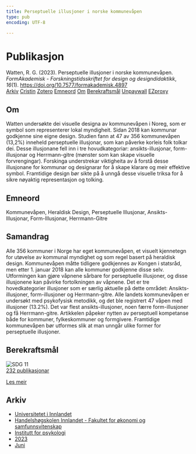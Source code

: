 ```yaml
---
title: Perseptuelle illusjoner i norske kommunevåpen
type: pub
encoding: UTF-8

---
```

<h1>Publikasjon</h1>
<article id="csl-bib-container-J7SZRC7L" class="csl-bib-container">
  <div class="csl-bib-body"> <div class="csl-entry">Watten, R. G. (2023). Perseptuelle illusjoner i norske kommunevåpen. <i>FormAkademisk - Forskningstidsskriftet for design og designdidaktikk</i>, <i>16</i>(1). <a href="https://doi.org/10.7577/formakademisk.4897">https://doi.org/10.7577/formakademisk.4897</a></div> </div>
  <div class="csl-bib-buttons">
    <a href="#taxonomy-article-J7SZRC7L" alt="archive" class="csl-bib-button">Arkiv</a>
    <a href="https://app.cristin.no/results/show.jsf?id=2153299" alt="Cristin" class="csl-bib-button">Cristin</a>
    <a href="http://zotero.org/groups/5881554/items/J7SZRC7L" alt="Zotero" class="csl-bib-button">Zotero</a>
    <a href="#keywords-article-J7SZRC7L" alt="keywords" class="csl-bib-button">Emneord</a>
    <a href="#about-article-J7SZRC7L" alt="about_pub" class="csl-bib-button">Om</a>
    <a href="#sdg-article-J7SZRC7L" alt="sdg" class="csl-bib-button">Berekraftsmål</a>
    <a href="https://journals.oslomet.no/index.php/formakademisk/article/download/4897/4604" alt="Unpaywall" class="csl-bib-button">Unpaywall</a>
    <a href="https://journals.oslomet.no/index.php/formakademisk/article/download/4897/4604" alt="EZproxy" class="csl-bib-button">EZproxy</a>
  </div>
  <div id="csl-bib-meta-container-J7SZRC7L"></div>
</article>
<div id="csl-bib-meta-J7SZRC7L" class="csl-bib-meta">
  <article id="about-article-J7SZRC7L" class="about_pub-article">
    <h1>Om</h1>
    Watten undersøkte dei visuelle designa av kommunevåpen i Noreg, som er symbol som representerer lokal myndigheit. Sidan 2018 kan kommunar godkjenne sine eigne design. Studien fann at 47 av 356 kommunevåpen (13,2%) inneheld perseptuelle illusjonar, som kan påverke korleis folk tolkar dei. Desse illusjonane fell inn i tre hovudkategoriar: ansikts-illusjonar, form-illusjonar og Herrmann-gitre (mønster som kan skape visuelle forvrengingar). Forskinga understrekar viktigheita av å forstå desse illusjonane for kommunar og designarar for å skape klarare og meir effektive symbol. Framtidige design bør sikte på å unngå desse visuelle triksa for å sikre nøyaktig representasjon og tolking.
  </article>
  <article id="keywords-article-J7SZRC7L" class="keywords-article">
    <h1>Emneord</h1>
    Kommunevåpen, Heraldisk Design, Perseptuelle Illusjonar, Ansikts-Illusjonar, Form-Illusjonar, Herrmann-Gitre
  </article>
  <article id="abstract-article-J7SZRC7L" class="abstract-article">
    <h1>Samandrag</h1>
    Alle 356 kommuner i Norge har eget kommunevåpen, et visuelt kjennetegn for utøvelse av kommunal myndighet  og  som  regel  basert  på  heraldisk  design.  Kommunevåpen  måtte  tidligere  godkjennes  av Kongen i statsråd, men etter 1. januar 2018 kan alle kommuner godkjenne disse selv. Utformingen kan gjøre  våpnene  sårbare  for  perseptuelle  illusjoner,  og  disse  illusjonene  kan  påvirke  fortolkningen  av våpnene.  Det  er  tre  hovedkategorier  illusjoner  som  er  særlig  aktuelle  på  dette  området:  Ansikts-illusjoner, form-illusjoner og Herrmann-gitre. Alle landets kommunevåpen er undersøkt med psykofysisk metodikk,  og  det  ble  registrert  47  våpen  med  illusjoner  (13.2%).  Det  var  flest  ansikts-illusjoner,  noen færre form-illusjoner og få Herrmann-gitre. Artikkelen påpeker nytten av perseptuell kompetanse både for  kommuner,  fylkeskommuner  og  formgivere.  Framtidige  kommunevåpen  bør  utformes  slik  at  man unngår ulike former for perseptuelle illusjoner.
  </article>
  <article id="sdg-article-J7SZRC7L" class="sdg-article">
    <h1>Berekraftsmål</h1>
    <div class="sdg-container"><div id="sdg11" class="sdg">
        <img src="{{< params subfolder >}}images/sdg/sdg11_nn.png" class="image" alt="SDG 11">
        <div class="sdg-overlay">
          <a href="/nn/archive/?key=?sdg=11#archive" class="sdg-publication-count"><span>232</span> publikasjonar</a>
          <p><a href="https://fn.no/om-fn/fns-baerekraftsmaal/baerekraftige-byer-og-lokalsamfunn?lang=nno-NO" class="sdg-read-more">Les meir</a></p>
        </div>
      </div></div>
  </article>
  <article id="taxonomy-article-J7SZRC7L" class="taxonomy-article">
    <h1>Arkiv</h1>
    <ul>
      <li>
        <a href="/nn/archive/?key=3DCRN523">Universitetet i Innlandet</a>
      </li>
      <li>
        <a href="/nn/archive/?key=DU8Q9LN9">Handelshøgskolen Innlandet - Fakultet for økonomi og samfunnsvitenskap</a>
      </li>
      <li>
        <a href="/nn/archive/?key=KTD9NXA8">Institutt for psykologi</a>
      </li>
      <li>
        <a href="/nn/archive/?key=E5HY97HN">2023</a>
      </li>
      <li>
        <a href="/nn/archive/?key=WBQ9HX33">Juni</a>
      </li>
    </ul>
  </article>
</div>
